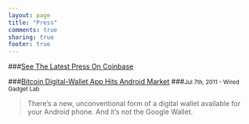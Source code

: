 ```yaml
---
layout: page
title: "Press"
comments: true
sharing: true
footer: true
---
```


###[See The Latest Press On Coinbase](https://coinbase.com/press)

###[Bitcoin Digital-Wallet App Hits Android Market](http://www.wired.com/gadgetlab/2011/07/bitcoin-android-app/)
###<small>Jul 7th, 2011 - Wired Gadget Lab</small>
  
> There’s a new, unconventional form of a digital wallet available for your Android phone. And it’s not the Google Wallet.